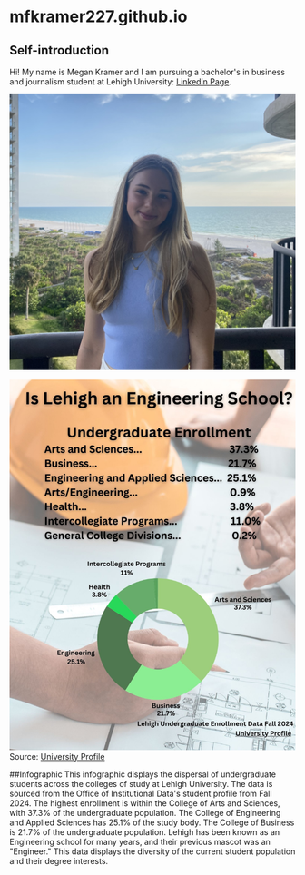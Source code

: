 # mfkramer227.github.io
## Self-introduction
Hi! My name is Megan Kramer and I am pursuing a bachelor's in business and journalism student at Lehigh University: [Linkedin Page](www.linkedin.com/in/megankramer-).


![Self-pic](https://github.com/mfkramer227/mfkramer227.github.io/blob/main/IMG_9618%20(3).jpg?raw=true)

![Picture](https://github.com/mfkramer227/mfkramer227.github.io/blob/main/Is%20Lehigh%20an%20Engineering%20School.jpg?raw=true)
Source: [University Profile](https://data.lehigh.edu/sites/data.lehigh.edu/files/LUprofile_2024.pdf)

##Infographic
This infographic displays the dispersal of undergraduate students across the colleges of study at Lehigh University. The data is sourced from the Office of Institutional Data's student profile from Fall 2024. The highest enrollment is within the College of Arts and Sciences, with 37.3% of the undergraduate population. The College of Engineering and Applied Sciences has 25.1% of the study body. The College of Business is 21.7% of the undergraduate population. Lehigh has been known as an Engineering school for many years, and their previous mascot was an "Engineer." This data displays the diversity of the current student population and their degree interests.
